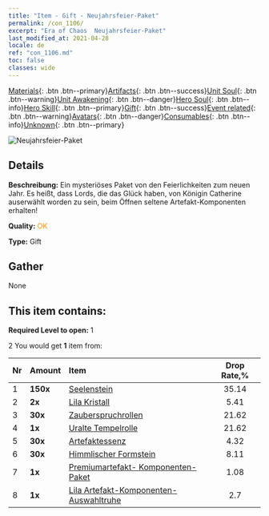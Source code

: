 ```yaml
---
title: "Item - Gift - Neujahrsfeier-Paket"
permalink: /con_1106/
excerpt: "Era of Chaos  Neujahrsfeier-Paket"
last_modified_at: 2021-04-28
locale: de
ref: "con_1106.md"
toc: false
classes: wide
---
```

 [Materials](/ItemsDE/){: .btn .btn--primary}[Artifacts](/ItemsDE/Artifacts/){: .btn .btn--success}[Unit Soul](/ItemsDE/UnitSoul/){: .btn .btn--warning}[Unit Awakening](/ItemsDE/UnitAwakening/){: .btn .btn--danger}[Hero Soul](/ItemsDE/HeroSoul/){: .btn .btn--info}[Hero Skill](/ItemsDE/HeroSkill/){: .btn .btn--primary}[Gift](/ItemsDE/Gift/){: .btn .btn--success}[Event related](/ItemsDE/Events/){: .btn .btn--warning}[Avatars](/ItemsDE/Avatars/){: .btn .btn--danger}[Consumables](/ItemsDE/Consumables/){: .btn .btn--info}[Unknown](/ItemsDE/Unknown/){: .btn .btn--primary}

 ![Neujahrsfeier-Paket](/images/t/i_907298.png)

## Details
 **Beschreibung:** Ein mysteriöses Paket von den Feierlichkeiten zum neuen Jahr. Es heißt, dass Lords, die das Glück haben, von Königin Catherine auserwählt worden zu sein, beim Öffnen seltene Artefakt-Komponenten erhalten!

 **Quality:** <span style="color: #FF8C00">OK</span>

 **Type:** Gift

## Gather

  None

## This item contains:

 **Required Level to open:** 1

 2 You would get **1** item  from:

  | Nr | Amount |     Item    | Drop Rate,% |
  |:---|:-------|:------------|:---------:|
  | 1 |  **150x** | [Seelenstein ](/ItemsDE/con_923/) | 35.14 | 
  | 2 |  **2x** | [Lila Kristall](/ItemsDE/con_720/) | 5.41 | 
  | 3 |  **30x** | [Zauberspruchrollen](/ItemsDE/con_694/) | 21.62 | 
  | 4 |  **1x** | [Uralte Tempelrolle](/ItemsDE/con_697/) | 21.62 | 
  | 5 |  **30x** | [Artefaktessenz](/ItemsDE/con_905/) | 4.32 | 
  | 6 |  **30x** | [Himmlischer Formstein](/ItemsDE/art_188/) | 8.11 | 
  | 7 |  **1x** | [Premiumartefakt- Komponenten-Paket](/ItemsDE/con_1507/) | 1.08 | 
  | 8 |  **1x** | [Lila Artefakt-Komponenten-Auswahltruhe](/ItemsDE/con_1612/) | 2.7 | 
